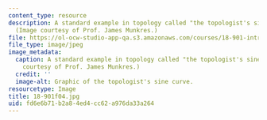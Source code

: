 ```yaml
---
content_type: resource
description: A standard example in topology called "the topologist's sine curve."
  (Image courtesy of Prof. James Munkres.)
file: https://ol-ocw-studio-app-qa.s3.amazonaws.com/courses/18-901-introduction-to-topology-fall-2004/fd6e6b71b2a84ed4cc62a976da33a264_18-901f04.jpg
file_type: image/jpeg
image_metadata:
  caption: A standard example in topology called "the topologist's sine curve." (Image
    courtesy of Prof. James Munkres.)
  credit: ''
  image-alt: Graphic of the topologist's sine curve.
resourcetype: Image
title: 18-901f04.jpg
uid: fd6e6b71-b2a8-4ed4-cc62-a976da33a264
---
```

